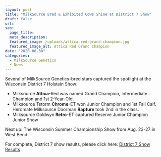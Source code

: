 ```yaml
---
layout: post
title: "MilkSource Bred & Exhibited Cows Shine at District 7 Show"
draft: false
url: 
seo:
  page_title:
  meta_description:
  featured_image: /uploads/attica-red-grand-champion.jpg
  featured_image_alt: Attica Red Grand Champion
date: "2020-06-30"
categories: 
  - MilkSource Genetics
  - News
---
```


Several of MilkSource Genetics-bred stars captured the spotlight at the Wisconsin District 7 Holstein Show:

- Milksource **Attica**\-Red was named Grand Champion, Intermediate Champion and 1st 2-Year-Old.
- Milksource Tstorm **Chrome**\-ET won Junior Champion and 1st Fall Calf. Herdmate Milksource Doorman **Rapture** took 2nd in the class.
- Milksource Goldwyn **Retro**\-ET captured Reserve Junior Champion Junior Show

Next up: The Wisconsin Summer Championship Show from Aug. 23-27 in West Bend.

For complete, District 7 show results, please click here: [District 7 Show Results](https://www.cowsmo.com/events/wisconsin-district-7-show-2020/?fbclid=IwAR3NQbipWc8OYzGQn8VQcQ8lpSAplIl8p9Y2eZ1FGx6NerWGrXLdk09vINE "https://www.cowsmo.com/events/wisconsin-district-7-show-2020/?fbclid=IwAR3NQbipWc8OYzGQn8VQcQ8lpSAplIl8p9Y2eZ1FGx6NerWGrXLdk09vINE") ​​​​​​​.
